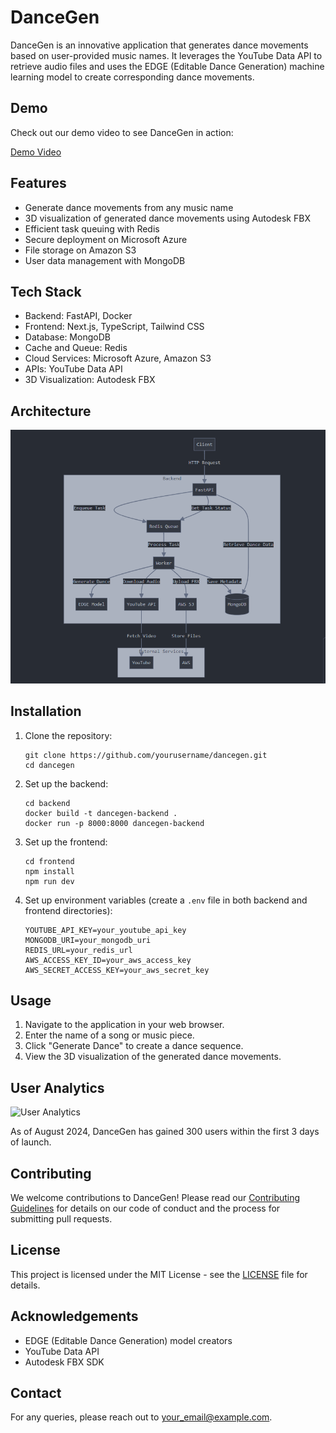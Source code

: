 # DanceGen

DanceGen is an innovative application that generates dance movements based on user-provided music names. It leverages the YouTube Data API to retrieve audio files and uses the EDGE (Editable Dance Generation) machine learning model to create corresponding dance movements.

## Demo

Check out our demo video to see DanceGen in action:

[Demo Video](./demo_video.gif)

## Features

- Generate dance movements from any music name
- 3D visualization of generated dance movements using Autodesk FBX
- Efficient task queuing with Redis
- Secure deployment on Microsoft Azure
- File storage on Amazon S3
- User data management with MongoDB

## Tech Stack

- Backend: FastAPI, Docker
- Frontend: Next.js, TypeScript, Tailwind CSS
- Database: MongoDB
- Cache and Queue: Redis
- Cloud Services: Microsoft Azure, Amazon S3
- APIs: YouTube Data API
- 3D Visualization: Autodesk FBX

## Architecture

![DanceGen Architecture](./architecture.png)

## Installation

1. Clone the repository:
   ```
   git clone https://github.com/yourusername/dancegen.git
   cd dancegen
   ```

2. Set up the backend:
   ```
   cd backend
   docker build -t dancegen-backend .
   docker run -p 8000:8000 dancegen-backend
   ```

3. Set up the frontend:
   ```
   cd frontend
   npm install
   npm run dev
   ```

4. Set up environment variables (create a `.env` file in both backend and frontend directories):
   ```
   YOUTUBE_API_KEY=your_youtube_api_key
   MONGODB_URI=your_mongodb_uri
   REDIS_URL=your_redis_url
   AWS_ACCESS_KEY_ID=your_aws_access_key
   AWS_SECRET_ACCESS_KEY=your_aws_secret_key
   ```

## Usage

1. Navigate to the application in your web browser.
2. Enter the name of a song or music piece.
3. Click "Generate Dance" to create a dance sequence.
4. View the 3D visualization of the generated dance movements.

## User Analytics

![User Analytics](./user_analytics.png)

As of August 2024, DanceGen has gained 300 users within the first 3 days of launch.

## Contributing

We welcome contributions to DanceGen! Please read our [Contributing Guidelines](CONTRIBUTING.md) for details on our code of conduct and the process for submitting pull requests.

## License

This project is licensed under the MIT License - see the [LICENSE](LICENSE) file for details.

## Acknowledgements

- EDGE (Editable Dance Generation) model creators
- YouTube Data API
- Autodesk FBX SDK

## Contact

For any queries, please reach out to [your_email@example.com](mailto:your_email@example.com).
